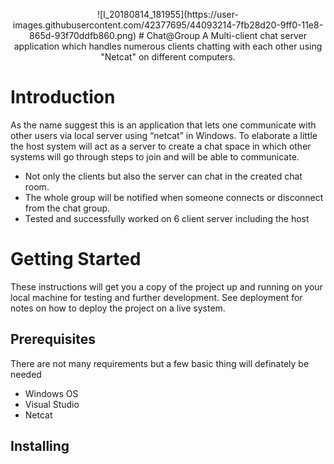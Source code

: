 <p align="center">
![l_20180814_181955](https://user-images.githubusercontent.com/42377695/44093214-7fb28d20-9ff0-11e8-865d-93f70ddfb860.png)
# Chat@Group
A Multi-client chat server application which handles numerous clients chatting with each other using "Netcat" on different computers.

# Introduction
As the name suggest this is an application that lets one communicate with other users via local server using “netcat” in Windows. To elaborate a little the host system will act as a server to create a chat space in which other systems will go through steps to join and will be able to communicate.
* Not only the clients but also the server can chat in the created chat room.
* The whole group will be notified when someone connects or disconnect from the chat group.
* Tested and successfully worked on 6 client server including the host

# Getting Started
These instructions will get you a copy of the project up and running on your local machine for testing and further development. See deployment for notes on how to deploy the project on a live system.

## Prerequisites
There are not many requirements but a few basic thing will definately be needed
* Windows OS
* Visual Studio
* Netcat

## Installing
